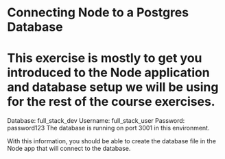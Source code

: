 # Connecting Node to a Postgres Database

# This exercise is mostly to get you introduced to the Node application and database setup we will be using for the rest of the course exercises.

Database: full_stack_dev
Username: full_stack_user
Password: password123
The database is running on port 3001 in this environment.

With this information, you should be able to create the database file in the Node app that will connect to the database. 